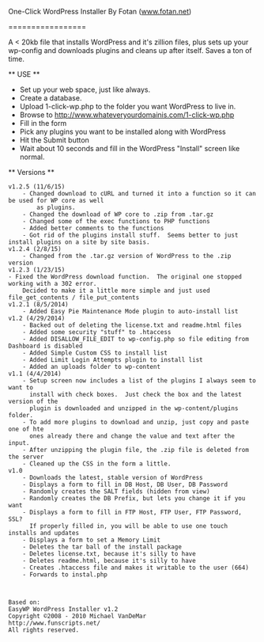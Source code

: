 One-Click WordPress Installer
By Fotan (www.fotan.net)

=================

A &lt; 20kb file that installs WordPress and it's zillion files, plus sets up your wp-config and downloads plugins and cleans up after itself.  Saves a ton of time.

** USE **
 - Set up your web space, just like always.
 - Create a database.
 - Upload 1-click-wp.php to the folder you want WordPress to live in.
 - Browse to http://www.whateveryourdomainis.com/1-click-wp.php
 - Fill in the form
 - Pick any plugins you want to be installed along with WordPress
 - Hit the Submit button
 - Wait about 10 seconds and fill in the WordPress "Install" screen like normal.




** Versions **

	v1.2.5 (11/6/15)
        - Changed download to cURL and turned it into a function so it can be used for WP core as well
            as plugins.
        - Changed the download of WP core to .zip from .tar.gz
        - Changed some of the exec functions to PHP functions
        - Added better comments to the functions
        - Got rid of the plugins install stuff.  Seems better to just install plugins on a site by site basis.
    v1.2.4 (2/8/15)
		- Changed from the .tar.gz version of WordPress to the .zip version
    v1.2.3 (1/23/15)
    - Fixed the WordPress download function.  The original one stopped working with a 302 error.
        Decided to make it a little more simple and just used file_get_contents / file_put_contents
    v1.2.1 (8/5/2014)
		- Added Easy Pie Maintenance Mode plugin to auto-install list
	v1.2 (4/29/2014)
		- Backed out of deleting the license.txt and readme.html files
		- Added some security "stuff" to .htaccess
		- Added DISALLOW_FILE_EDIT to wp-config.php so file editing from Dashboard is disabled
		- Added Simple Custom CSS to install list
		- Added Limit Login Attempts plugin to install list
		- Added an uploads folder to wp-content
	v1.1 (4/4/2014)
		- Setup screen now includes a list of the plugins I always seem to want to
		  install with check boxes.  Just check the box and the latest version of the
		  plugin is downloaded and unzipped in the wp-content/plugins folder.
		- To add more plugins to download and unzip, just copy and paste one of hte
		  ones already there and change the value and text after the input.
		- After unzipping the plugin file, the .zip file is deleted from the server
		- Cleaned up the CSS in the form a little.
	v1.0
		- Downloads the latest, stable version of WordPress
		- Displays a form to fill in DB Host, DB User, DB Password
		- Randomly creates the SALT fields (hidden from view)
		- Randomly creates the DB Prefix, but lets you change it if you want
		- Displays a form to fill in FTP Host, FTP User, FTP Password, SSL?
		  If properly filled in, you will be able to use one touch installs and updates
		- Displays a form to set a Memory Limit
		- Deletes the tar ball of the install package
		- Deletes license.txt, because it's silly to have
		- Deletes readme.html, because it's silly to have
		- Creates .htaccess file and makes it writable to the user (664)
		- Forwards to instal.php



	Based on:
	EasyWP WordPress Installer v1.2
	Copyright ©2008 - 2010 Michael VanDeMar
	http://www.funscripts.net/
	All rights reserved.

